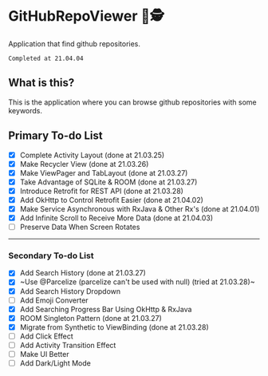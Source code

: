 # GitHubRepoViewer 📑🕵️
Application that find github repositories. ‍️ 

`Completed at 21.04.04 `

## What is this?
This is the application where you can browse github repositories with some keywords.

## Primary To-do List 
- [X] Complete Activity Layout (done at 21.03.25)
- [X] Make Recycler View (done at 21.03.26)
- [X] Make ViewPager and TabLayout (done at 21.03.27)
- [X] Take Advantage of SQLite & ROOM (done at 21.03.27)
- [X] Introduce Retrofit for REST API (done at 21.03.28)
- [X] Add OkHttp to Control Retrofit Easier (done at 21.04.02)
- [X] Make Service Asynchronous with RxJava & Other Rx's (done at 21.04.01)
- [X] Add Infinite Scroll to Receive More Data (done at 21.04.03)
- [ ] Preserve Data When Screen Rotates

----------------
### Secondary To-do List 
- [X] Add Search History (done at 21.03.27)
- [X] ~Use @Parcelize (parcelize can't be used with null) (tried at 21.03.28)~
- [X] Add Search History Dropdown
- [ ] Add Emoji Converter
- [X] Add Searching Progress Bar Using OkHttp & RxJava
- [X] ROOM Singleton Pattern (done at 21.03.27)
- [X] Migrate from Synthetic to ViewBinding (done at 21.03.28)
- [ ] Add Click Effect
- [ ] Add Activity Transition Effect
- [ ] Make UI Better
- [ ] Add Dark/Light Mode
